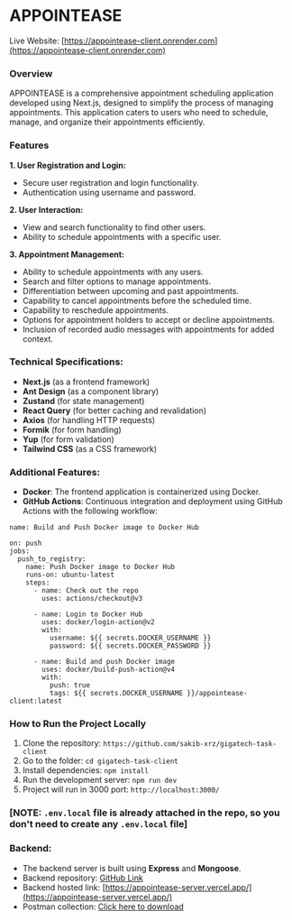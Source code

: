 # APPOINTEASE

Live Website: [https://appointease-client.onrender.com](https://appointease-client.onrender.com)

### Overview

APPOINTEASE is a comprehensive appointment scheduling application developed using Next.js, designed to simplify the process of managing appointments. This application caters to users who need to schedule, manage, and organize their appointments efficiently.

### Features

**1. User Registration and Login:**

- Secure user registration and login functionality.
- Authentication using username and password.

**2. User Interaction:**

- View and search functionality to find other users.
- Ability to schedule appointments with a specific user.

**3. Appointment Management:**

- Ability to schedule appointments with any users.
- Search and filter options to manage appointments.
- Differentiation between upcoming and past appointments.
- Capability to cancel appointments before the scheduled time.
- Capability to reschedule appointments.
- Options for appointment holders to accept or decline appointments.
- Inclusion of recorded audio messages with appointments for added context.

### Technical Specifications:

- **Next.js** (as a frontend framework)
- **Ant Design** (as a component library)
- **Zustand** (for state management)
- **React Query** (for better caching and revalidation)
- **Axios** (for handling HTTP requests)
- **Formik** (for form handling)
- **Yup** (for form validation)
- **Tailwind CSS** (as a CSS framework)

### Additional Features:

- **Docker**: The frontend application is containerized using Docker.
- **GitHub Actions**: Continuous integration and deployment using GitHub Actions with the following workflow:

```
name: Build and Push Docker image to Docker Hub

on: push
jobs:
  push_to_registry:
    name: Push Docker image to Docker Hub
    runs-on: ubuntu-latest
    steps:
      - name: Check out the repo
        uses: actions/checkout@v3

      - name: Login to Docker Hub
        uses: docker/login-action@v2
        with:
          username: ${{ secrets.DOCKER_USERNAME }}
          password: ${{ secrets.DOCKER_PASSWORD }}

      - name: Build and push Docker image
        uses: docker/build-push-action@v4
        with:
          push: true
          tags: ${{ secrets.DOCKER_USERNAME }}/appointease-client:latest
```

### How to Run the Project Locally

1. Clone the repository: `https://github.com/sakib-xrz/gigatech-task-client`
2. Go to the folder: `cd gigatech-task-client`
3. Install dependencies: `npm install`
4. Run the development server: `npm run dev`
5. Project will run in 3000 port: `http://localhost:3000/`

### [NOTE: `.env.local` file is already attached in the repo, so you don't need to create any `.env.local` file]

### Backend:

- The backend server is built using **Express** and **Mongoose**.
- Backend repository: [GitHub Link](https://github.com/sakib-xrz/gigatech-task-server)
- Backend hosted link: [https://appointease-server.vercel.app/](https://appointease-server.vercel.app/)
- Postman collection: <a href="https://github.com/sakib-xrz/gigatech-task-client/blob/main/gigatech-task.postman_collection.json" download>Click here to download</a>
